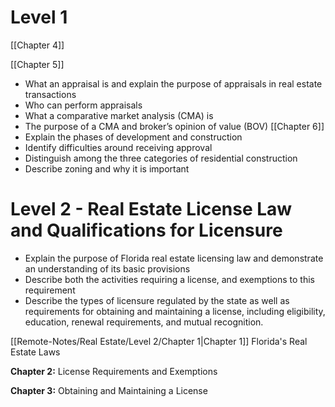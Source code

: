 # Level 1

[[Chapter 4]]
 

[[Chapter 5]]
- What an appraisal is and explain the purpose of appraisals in real estate transactions  
- Who can perform appraisals  
- What a comparative market analysis (CMA) is  
- The purpose of a CMA and broker’s opinion of value (BOV)
[[Chapter 6]]
- Explain the phases of development and construction
- Identify difficulties around receiving approval
- Distinguish among the three categories of residential construction
- Describe zoning and why it is important

# Level 2 - Real Estate License Law and Qualifications for Licensure
- Explain the purpose of Florida real estate licensing law and demonstrate an understanding of its basic provisions
- Describe both the activities requiring a license, and exemptions to this requirement
- Describe the types of licensure regulated by the state as well as requirements for obtaining and maintaining a license, including eligibility, education, renewal requirements, and mutual recognition.

[[Remote-Notes/Real Estate/Level 2/Chapter 1|Chapter 1]] Florida's Real Estate Laws

**Chapter 2:** License Requirements and Exemptions  

**Chapter 3:** Obtaining and Maintaining a License